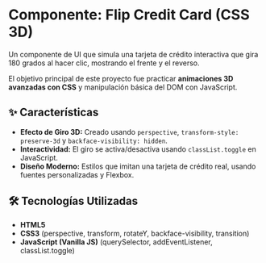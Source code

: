 # Componente: Flip Credit Card (CSS 3D)

Un componente de UI que simula una tarjeta de crédito interactiva que gira 180 grados al hacer clic, mostrando el frente y el reverso.

El objetivo principal de este proyecto fue practicar **animaciones 3D avanzadas con CSS** y manipulación básica del DOM con JavaScript.

## ✨ Características

* **Efecto de Giro 3D:** Creado usando `perspective`, `transform-style: preserve-3d` y `backface-visibility: hidden`.
* **Interactividad:** El giro se activa/desactiva usando `classList.toggle` en JavaScript.
* **Diseño Moderno:** Estilos que imitan una tarjeta de crédito real, usando fuentes personalizadas y Flexbox.

## 🛠️ Tecnologías Utilizadas

* **HTML5**
* **CSS3** (perspective, transform, rotateY, backface-visibility, transition)
* **JavaScript (Vanilla JS)** (querySelector, addEventListener, classList.toggle)
